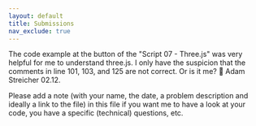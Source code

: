 ```yaml
---
layout: default
title: Submissions
nav_exclude: true
---
```


The code example at the button of the "Script 07 - Three.js" was very helpful for me to understand three.js. I only have the suspicion that the comments in line 101, 103, and 125 are not correct. Or is it me? 🙈
Adam Streicher 02.12.

Please add a note (with your name, the date, a problem description and ideally a link to the file) in this file if you want me to have a look at your code, you have a specific (technical) questions, etc.
